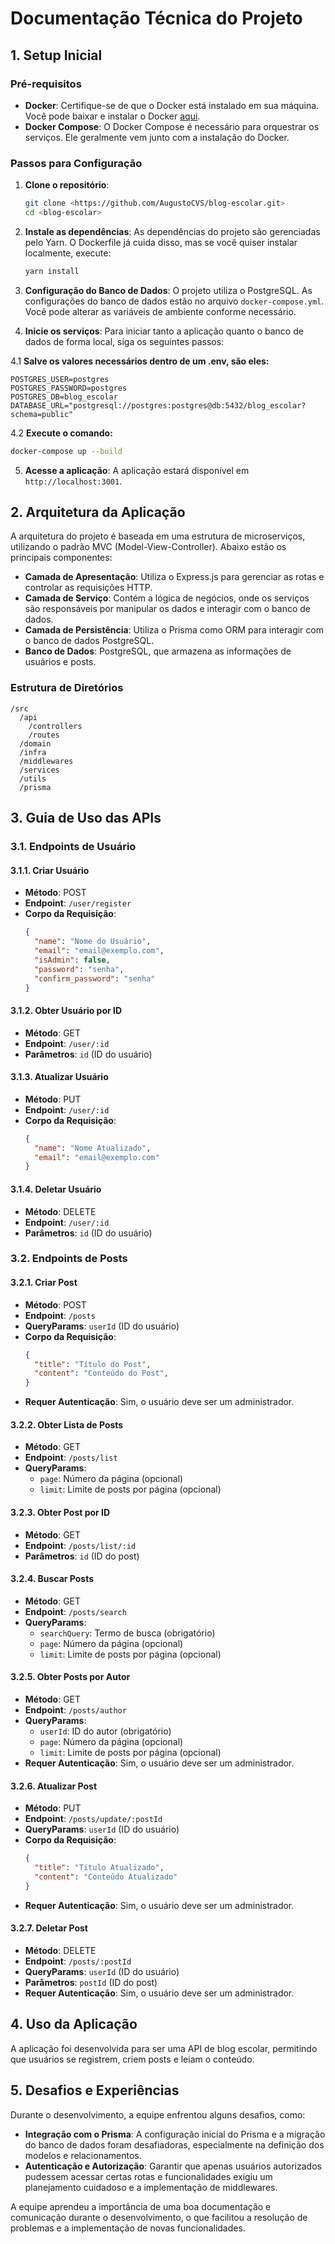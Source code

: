 # Documentação Técnica do Projeto

## 1. Setup Inicial

### Pré-requisitos
- **Docker**: Certifique-se de que o Docker está instalado em sua máquina. Você pode baixar e instalar o Docker [aqui](https://www.docker.com/get-started).
- **Docker Compose**: O Docker Compose é necessário para orquestrar os serviços. Ele geralmente vem junto com a instalação do Docker.

### Passos para Configuração

1. **Clone o repositório**:
   ```bash
   git clone <https://github.com/AugustoCVS/blog-escolar.git>
   cd <blog-escolar>
   ```

2. **Instale as dependências**:
   As dependências do projeto são gerenciadas pelo Yarn. O Dockerfile já cuida disso, mas se você quiser instalar localmente, execute:
   ```bash
   yarn install
   ```

3. **Configuração do Banco de Dados**:
   O projeto utiliza o PostgreSQL. As configurações do banco de dados estão no arquivo `docker-compose.yml`. Você pode alterar as variáveis de ambiente conforme necessário.

4. **Inicie os serviços**:
   Para iniciar tanto a aplicação quanto o banco de dados de forma local, siga os seguintes passos:

  4.1 **Salve os valores necessários dentro de um .env, são eles:**

  ```plaintext
  POSTGRES_USER=postgres
  POSTGRES_PASSWORD=postgres
  POSTGRES_DB=blog_escolar
  DATABASE_URL="postgresql://postgres:postgres@db:5432/blog_escolar?schema=public"
  ```

  4.2 **Execute o comando:**

   ```bash
   docker-compose up --build
   ```

5. **Acesse a aplicação**:
   A aplicação estará disponível em `http://localhost:3001`.

## 2. Arquitetura da Aplicação

A arquitetura do projeto é baseada em uma estrutura de microserviços, utilizando o padrão MVC (Model-View-Controller). Abaixo estão os principais componentes:

- **Camada de Apresentação**: Utiliza o Express.js para gerenciar as rotas e controlar as requisições HTTP.
- **Camada de Serviço**: Contém a lógica de negócios, onde os serviços são responsáveis por manipular os dados e interagir com o banco de dados.
- **Camada de Persistência**: Utiliza o Prisma como ORM para interagir com o banco de dados PostgreSQL.
- **Banco de Dados**: PostgreSQL, que armazena as informações de usuários e posts.

### Estrutura de Diretórios

```
/src
  /api
    /controllers
    /routes
  /domain
  /infra
  /middlewares
  /services
  /utils
  /prisma
```

## 3. Guia de Uso das APIs

### 3.1. Endpoints de Usuário

#### 3.1.1. Criar Usuário
- **Método**: POST
- **Endpoint**: `/user/register`
- **Corpo da Requisição**:
  ```json
  {
    "name": "Nome do Usuário",
    "email": "email@exemplo.com",
    "isAdmin": false,
    "password": "senha",
    "confirm_password": "senha"
  }
  ```

#### 3.1.2. Obter Usuário por ID
- **Método**: GET
- **Endpoint**: `/user/:id`
- **Parâmetros**: `id` (ID do usuário)

#### 3.1.3. Atualizar Usuário
- **Método**: PUT
- **Endpoint**: `/user/:id`
- **Corpo da Requisição**:
  ```json
  {
    "name": "Nome Atualizado",
    "email": "email@exemplo.com"
  }
  ```

#### 3.1.4. Deletar Usuário
- **Método**: DELETE
- **Endpoint**: `/user/:id`
- **Parâmetros**: `id` (ID do usuário)

### 3.2. Endpoints de Posts

#### 3.2.1. Criar Post
- **Método**: POST
- **Endpoint**: `/posts`
- **QueryParams**: `userId` (ID do usuário)
- **Corpo da Requisição**:
  ```json
  {
    "title": "Título do Post",
    "content": "Conteúdo do Post",
  }
  ```
- **Requer Autenticação**: Sim, o usuário deve ser um administrador.

#### 3.2.2. Obter Lista de Posts
- **Método**: GET
- **Endpoint**: `/posts/list`
- **QueryParams**:
  - `page`: Número da página (opcional)
  - `limit`: Limite de posts por página (opcional)

#### 3.2.3. Obter Post por ID
- **Método**: GET
- **Endpoint**: `/posts/list/:id`
- **Parâmetros**: `id` (ID do post)

#### 3.2.4. Buscar Posts
- **Método**: GET
- **Endpoint**: `/posts/search`
- **QueryParams**:
  - `searchQuery`: Termo de busca (obrigatório)
  - `page`: Número da página (opcional)
  - `limit`: Limite de posts por página (opcional)

#### 3.2.5. Obter Posts por Autor
- **Método**: GET
- **Endpoint**: `/posts/author`
- **QueryParams**:
  - `userId`: ID do autor (obrigatório)
  - `page`: Número da página (opcional)
  - `limit`: Limite de posts por página (opcional)
- **Requer Autenticação**: Sim, o usuário deve ser um administrador.

#### 3.2.6. Atualizar Post
- **Método**: PUT
- **Endpoint**: `/posts/update/:postId`
- **QueryParams**: `userId` (ID do usuário)
- **Corpo da Requisição**:
  ```json
  {
    "title": "Título Atualizado",
    "content": "Conteúdo Atualizado"
  }
  ```
- **Requer Autenticação**: Sim, o usuário deve ser um administrador.

#### 3.2.7. Deletar Post
- **Método**: DELETE
- **Endpoint**: `/posts/:postId`
- **QueryParams**: `userId` (ID do usuário)
- **Parâmetros**: `postId` (ID do post)
- **Requer Autenticação**: Sim, o usuário deve ser um administrador.

## 4. Uso da Aplicação

A aplicação foi desenvolvida para ser uma API de blog escolar, permitindo que usuários se registrem, criem posts e leiam o conteúdo.

## 5. Desafios e Experiências

Durante o desenvolvimento, a equipe enfrentou alguns desafios, como:

- **Integração com o Prisma**: A configuração inicial do Prisma e a migração do banco de dados foram desafiadoras, especialmente na definição dos modelos e relacionamentos.
- **Autenticação e Autorização**: Garantir que apenas usuários autorizados pudessem acessar certas rotas e funcionalidades exigiu um planejamento cuidadoso e a implementação de middlewares.

A equipe aprendeu a importância de uma boa documentação e comunicação durante o desenvolvimento, o que facilitou a resolução de problemas e a implementação de novas funcionalidades.
